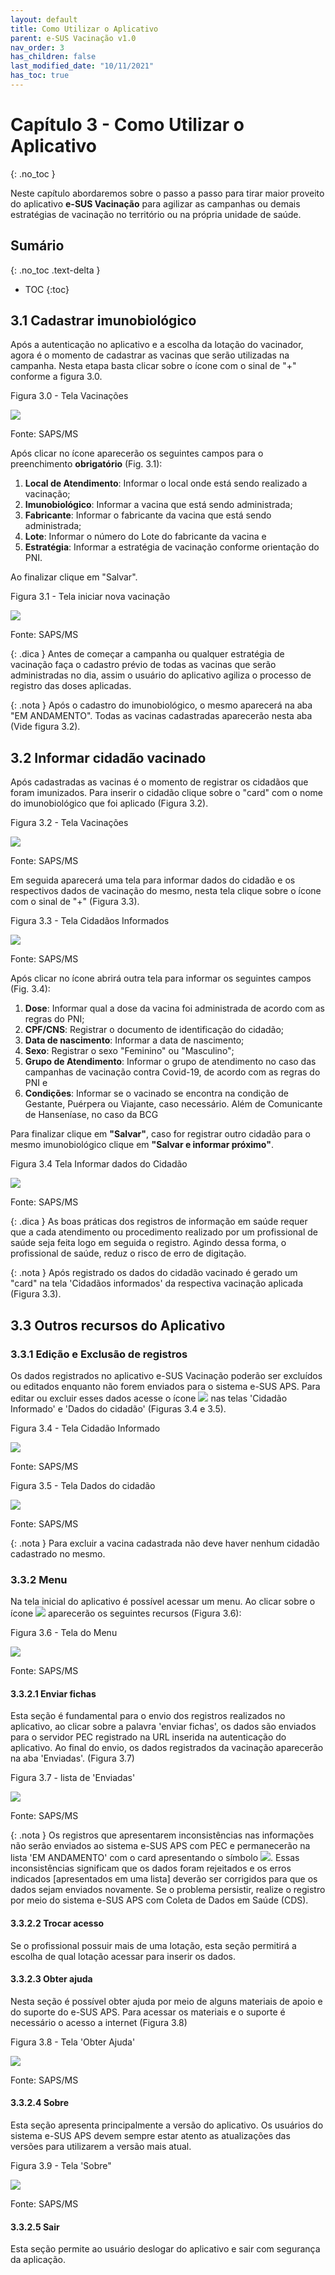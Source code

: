 ```yaml
---
layout: default
title: Como Utilizar o Aplicativo
parent: e-SUS Vacinação v1.0
nav_order: 3
has_children: false
last_modified_date: "10/11/2021"
has_toc: true
---
```


# Capítulo 3 - Como Utilizar o Aplicativo
{: .no_toc }

Neste capítulo abordaremos sobre o passo a passo para tirar maior proveito do aplicativo **e-SUS Vacinação** para agilizar as campanhas ou demais estratégias de vacinação no território ou na própria unidade de saúde. 

## Sumário
{: .no_toc .text-delta }

- TOC
{:toc}

## 3.1 Cadastrar imunobiológico

Após a autenticação no aplicativo e a escolha da lotação do vacinador, agora é o momento de cadastrar as vacinas que serão utilizadas na campanha. Nesta etapa basta clicar sobre o ícone com o sinal de "+" conforme a figura 3.0.

Figura 3.0 - Tela Vacinações

![](media/image_3.png)

Fonte: SAPS/MS

Após clicar no ícone aparecerão os seguintes campos para o preenchimento **obrigatório** (Fig. 3.1):

1. **Local de Atendimento**: Informar o local onde está sendo realizado a vacinação;
2. **Imunobiológico**: Informar a vacina que está sendo administrada;
3. **Fabricante**: Informar o fabricante da vacina que está sendo administrada;
4. **Lote**: Informar o número do Lote do fabricante da vacina e
5. **Estratégia**: Informar a estratégia de vacinação conforme orientação do PNI.

Ao finalizar clique em "Salvar".

Figura 3.1 - Tela iniciar nova vacinação

![](media/image_4.png)

Fonte: SAPS/MS

{: .dica } 
Antes de começar a campanha ou qualquer estratégia de vacinação faça o cadastro prévio de todas as vacinas que serão administradas no dia, assim o usuário do aplicativo agiliza o processo de registro das doses aplicadas. 

{: .nota } 
Após o cadastro do imunobiológico, o mesmo aparecerá na aba "EM ANDAMENTO". Todas as vacinas cadastradas aparecerão nesta aba (Vide figura 3.2). 

## 3.2 Informar cidadão vacinado

Após cadastradas as vacinas é o momento de registrar os cidadãos que foram imunizados. Para inserir o cidadão clique sobre o "card" com o nome do imunobiológico que foi aplicado (Figura 3.2).

Figura 3.2 - Tela Vacinações

![](media/image_5.png)

Fonte: SAPS/MS

Em seguida aparecerá uma tela para informar dados do cidadão e os respectivos dados de vacinação do mesmo, nesta tela clique sobre o ícone com o sinal de "+" (Figura 3.3).

Figura 3.3 - Tela Cidadãos Informados

![](media/image_6.png)

Fonte: SAPS/MS

Após clicar no ícone abrirá outra tela para informar os seguintes campos (Fig. 3.4):

1. **Dose**: Informar qual a dose da vacina foi administrada de acordo com as regras do PNI;
2. **CPF/CNS**: Registrar o documento de identificação do cidadão;
3. **Data de nascimento**: Informar a data de nascimento;
4. **Sexo**: Registrar o sexo "Feminino" ou "Masculino";
5. **Grupo de Atendimento**: Informar o grupo de atendimento no caso das campanhas de vacinação contra Covid-19, de acordo com as regras do PNI e
6. **Condições**: Informar se o vacinado se encontra na condição de Gestante, Puérpera ou Viajante, caso necessário. Além de Comunicante de Hanseníase, no caso da BCG 

Para finalizar clique em **"Salvar"**, caso for registrar outro cidadão para o mesmo imunobiológico clique em **"Salvar e informar próximo"**.

Figura 3.4 Tela Informar dados do Cidadão

![](media/image_7.png)

Fonte: SAPS/MS

{: .dica }
As boas práticas dos registros de informação em saúde requer que a cada atendimento ou procedimento realizado por um profissional de saúde seja feita logo em seguida o registro. Agindo dessa forma, o profissional de saúde, reduz o risco de erro de digitação. 

{: .nota } 
Após registrado os dados do cidadão vacinado é gerado um "card" na tela 'Cidadãos informados' da respectiva vacinação aplicada (Figura 3.3).

## 3.3 Outros recursos do Aplicativo

### 3.3.1 Edição e Exclusão de registros

Os dados registrados no aplicativo e-SUS Vacinação poderão ser excluídos ou editados enquanto não forem enviados para o sistema e-SUS APS.  Para editar ou excluir esses dados acesse o ícone ![](media/image_8.png) nas telas 'Cidadão Informado' e 'Dados do cidadão' (Figuras 3.4 e 3.5). 

Figura 3.4 - Tela Cidadão Informado

![](media/image_9.png)

Fonte: SAPS/MS

Figura 3.5 - Tela Dados do cidadão

![](media/image_9.png)

Fonte: SAPS/MS

{: .nota }
Para excluir a vacina cadastrada não deve haver nenhum cidadão cadastrado no mesmo. 

### 3.3.2 Menu

Na tela inicial do aplicativo é possível acessar um menu. Ao clicar sobre o ícone ![](media/image_11.png) aparecerão os seguintes recursos (Figura 3.6):

Figura 3.6 - Tela do Menu

![](media/image_12.png)

Fonte: SAPS/MS

#### 3.3.2.1 Enviar fichas 

Esta seção é fundamental para o envio dos registros realizados no aplicativo, ao clicar sobre a palavra 'enviar fichas', os dados são enviados para o servidor PEC registrado na URL inserida na autenticação do aplicativo. Ao final do envio, os dados registrados da vacinação aparecerão na aba 'Enviadas'. (Figura 3.7)

Figura 3.7 - lista de 'Enviadas'

![](media/image_13.jpg)

Fonte: SAPS/MS

{: .nota }
Os registros que apresentarem inconsistências nas informações não serão enviados ao sistema e-SUS APS com PEC e permanecerão na lista 'EM ANDAMENTO' com o card apresentando o símbolo ![](media/image_16.png). Essas inconsistências significam que os dados foram rejeitados e os erros indicados [apresentados em uma lista] deverão ser corrigidos para que os dados sejam enviados novamente. Se o problema persistir, realize o registro por meio do sistema e-SUS APS com Coleta de Dados em Saúde (CDS). 


#### 3.3.2.2 Trocar acesso 

Se o profissional possuir mais de uma lotação, esta seção permitirá a escolha de qual lotação acessar para inserir os dados. 

#### 3.3.2.3 Obter ajuda

Nesta seção é possível obter ajuda por meio de alguns materiais de apoio e do suporte do e-SUS APS. Para acessar os materiais e o suporte é necessário o acesso a internet (Figura 3.8)

Figura 3.8 - Tela 'Obter Ajuda'

![](media/image_14.jpg)

Fonte: SAPS/MS

#### 3.3.2.4 Sobre

Esta seção apresenta principalmente a versão do aplicativo. Os usuários do sistema e-SUS APS devem sempre estar atento as atualizações das versões para utilizarem a versão mais atual.

Figura 3.9 - Tela 'Sobre"

![](media/image_15.png)

Fonte: SAPS/MS

#### 3.3.2.5 Sair 

Esta seção permite ao usuário deslogar do aplicativo e sair com segurança da aplicação.  